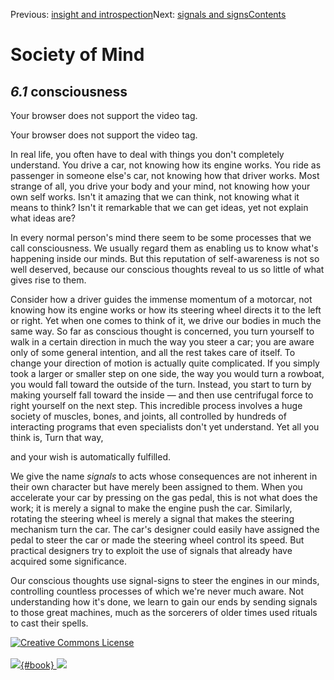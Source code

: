 <div class="chapnav">

<span class="prev">Previous: [insight and
introspection](./som-6.html)</span><span class="next">Next: [signals and
signs](./som-6.2.html)</span><span
class="contents">[Contents](index.html)</span>
<div class="titlebar">

Society of Mind
===============

</div>

</div>

*6.1* consciousness
-------------------

Your browser does not support the video tag.

Your browser does not support the video tag.

In real life, you often have to deal with things you don't completely
understand. You drive a car, not knowing how its engine works. You ride
as passenger in someone else's car, not knowing how that driver works.
Most strange of all, you drive your body and your mind, not knowing how
your own self works. Isn't it amazing that we can think, not knowing
what it means to think? Isn't it remarkable that we can get ideas, yet
not explain what ideas are?

In every normal person's mind there seem to be some processes that we
call consciousness. We usually regard them as enabling us to know what's
happening inside our minds. But this reputation of self-awareness is not
so well deserved, because our conscious thoughts reveal to us so little
of what gives rise to them.

Consider how a driver guides the immense momentum of a motorcar, not
knowing how its engine works or how its steering wheel directs it to the
left or right. Yet when one comes to think of it, we drive our bodies in
much the same way. So far as conscious thought is concerned, you turn
yourself to walk in a certain direction in much the way you steer a car;
you are aware only of some general intention, and all the rest takes
care of itself. To change your direction of motion is actually quite
complicated. If you simply took a larger or smaller step on one side,
the way you would turn a rowboat, you would fall toward the outside of
the turn. Instead, you start to turn by making yourself fall toward the
inside — and then use centrifugal force to right yourself on the next
step. This incredible process involves a huge society of muscles, bones,
and joints, all controlled by hundreds of interacting programs that even
specialists don't yet understand. Yet all you think is, Turn that way,

and your wish is automatically fulfilled.

We give the name *signals* to acts whose consequences are not inherent
in their own character but have merely been assigned to them. When you
accelerate your car by pressing on the gas pedal, this is not what does
the work; it is merely a signal to make the engine push the car.
Similarly, rotating the steering wheel is merely a signal that makes the
steering mechanism turn the car. The car's designer could easily have
assigned the pedal to steer the car or made the steering wheel control
its speed. But practical designers try to exploit the use of signals
that already have acquired some significance.

Our conscious thoughts use signal-signs to steer the engines in our
minds, controlling countless processes of which we're never much aware.
Not understanding how it's done, we learn to gain our ends by sending
signals to those great machines, much as the sorcerers of older times
used rituals to cast their spells.

<div class="footer">

[![Creative Commons
License](http://i.creativecommons.org/l/by-nc-sa/3.0/80x15.png)](http://creativecommons.org/licenses/by-nc-sa/3.0/deed.en_US)\
\
[![](./images/som_book.jpeg){#book}
![](./images/a_logo_17.gif)](http://www.amazon.com/gp/product/0671657135?ie=UTF8&camp=1789&creativeASIN=0671657135&linkCode=xm2&tag=marvinminsky)

</div>
